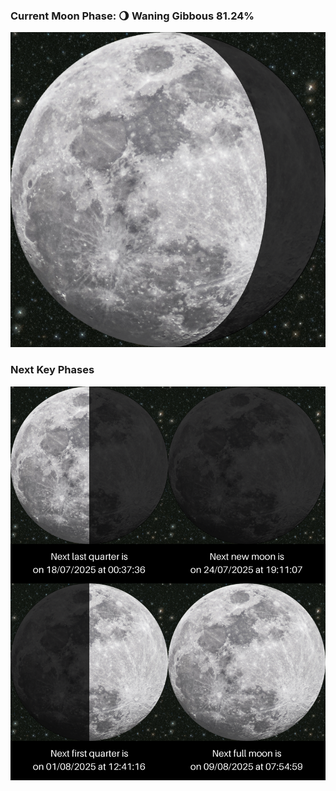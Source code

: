 ### Current Moon Phase: 🌖 Waning Gibbous 81.24%
![Moon Phase](moonphase.png)
### Next Key Phases
![Gallery](gallery.png)